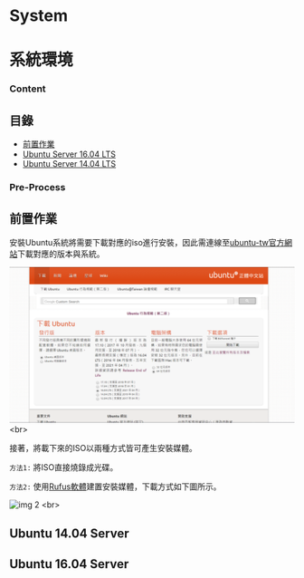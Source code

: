 # System
# 系統環境

### Content
## 目錄

* [前置作業](#Pre-Process)
* [Ubuntu Server 16.04 LTS](#ubuntu-server-1604)
* [Ubuntu Server 14.04 LTS](#ubuntu-server-1404)

### Pre-Process
## 前置作業

安裝Ubuntu系統將需要下載對應的iso進行安裝，因此需連線至[ubuntu-tw官方網站](https://www.ubuntu-tw.org/modules/tinyd0/)下載對應的版本與系統。

![img 1](img/Pic01.png) <br\>

接著，將載下來的ISO以兩種方式皆可產生安裝媒體。

``` 方法1: ``` 
將ISO直接燒錄成光碟。

``` 方法2: ``` 
使用[Rufus軟體](https://rufus.akeo.ie/)建置安裝媒體，下載方式如下圖所示。 

![img 2](img/Pic02.png) <br\>

## Ubuntu 14.04 Server



## Ubuntu 16.04 Server
